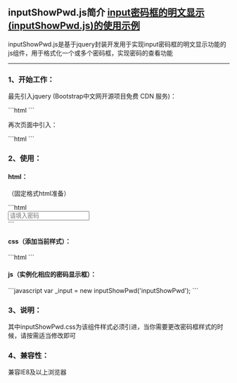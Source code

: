 <h2>inputShowPwd.js简介    <a href="http://www.shdnfw.com/plugin/inputShowPwd/demo.html">input密码框的明文显示(inputShowPwd.js)的使用示例</a></h2>
<p>inputShowPwd.js是基于jquery封装开发用于实现input密码框的明文显示功能的js组件，用于格式化一个或多个密码框，实现密码的查看功能</p>

<hr/>

<h3>1、开始工作：</h3>
<p>
  最先引入jquery (Bootstrap中文网开源项目免费 CDN 服务)：
</p>
```html
<script type="text/javascript" src="//cdn.bootcss.com/jquery/1.9.1/jquery.min.js"></script>
```
<p>
  再次页面中引入：
</p>
```html
<script type="text/javascript" src="....../inputShowPwd.js"></script>
```

<h3>2、使用：</h3>
<h4>html：</h4>
<p>
  （固定格式html准备）
</p>
```html
<div class="inputShowPwd">
  <input type="password" placeholder="请填入密码"/>
  <span class="showEle"></span>
</div>
```

<h4>css（添加当前样式）：</h4>
```html
<link rel="stylesheet" type="text/css" href="....../inputShowPwd.css" />
```

<h4>js（实例化相应的密码显示框）：</h4>
```javascript
var _input = new inputShowPwd('inputShowPwd');
```

<h3>3、说明：</h3>
<p>
  其中inputShowPwd.css为该组件样式必须引进，当你需要更改密码框样式的时候，请按需适当修改即可
</p>

<h3>4、兼容性：</h3>
<p>
  兼容IE8及以上浏览器
</p>
